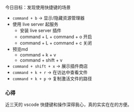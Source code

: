 今日目标：发现使用快捷键的场景

- `command + b` -> 显示/隐藏资源管理器
- 使用 live server 起服务
   - 安装 live server 插件
   - command + L +  command + o 开启
   - command + L + command + c 关闭
- 预览md
   - command + k + v
   - command + shift + v
- `command + shift + x` -> 展示插件商店
- `command + k + r` ->  在访达中查看文件
- `command + k + p` -> 复制激活文件的路径

### 心得
近三天的 vscode 快捷键和操作深得我心，真的实实在在的方便。
